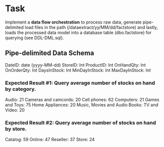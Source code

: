 
# Task

Implement a **data flow orchestration** to process raw data, generate pipe-delimited load files in the path (/dataextract/yy/MM/dd/factstore) and lastly, loads the processed data model into a database table (dbo.factstore) for querying (see DDL-DML.sql).

Pipe-delimited Data Schema
--------------------------
DateID: date (yyyy-MM-dd)
StoreID: Int
ProductID: Int
OnHandQty: Int
OnOrderQty: Int
DaysInStock: Int
MinDayInStock: Int
MaxDayInStock: Int


### Expected Result #1: Query average number of stocks on hand by category.

Audio: 21
Cameras and camcords: 20
Cell phones: 62
Computers: 21
Games and Toys: 75
Home Appliances: 20
Music, Movies and Audio Books:
TV and Video: 20


### Expected Result #2: Query average number of stocks on hand by store.

Catalog: 59
Online: 47
Reseller: 37
Store: 24

